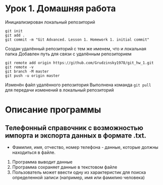 # Урок 1. Домашняя работа
Инициализирован локальный репозиторий
```
git init
git add .
git commit -m "Git Advanced. Lesson 1. Homework 1. initial commit"
```
Создан удалённый репозиторий с тем же именем, что и локальная папка
Добавлен путь для связи с удалённым репозиторием
```
git remote add origin https://github.com/Grudzinsky1978/git_hw_1.git
git remote -v
git branch -M master
git push -u origin master
```
Изменён файл удалённого репозитория
Выполнена команда `git pull` для передачи изменений в локальный репозиторий

# Описание программы
## Телефонный справочник с возможностью импорта и экспорта данных в формате .txt.
* Фамилия, имя, отчество, номер телефона - данные, которые должны находиться в файле.
1. Программа выводит данные
2. Программа сохраняет данные в текстовом файле
3. Пользователь может ввести одну из характеристик для поиска определенной записи (например, имя или фамилию человека)

